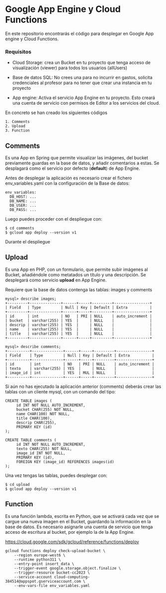 # Google App Engine y Cloud Functions

En este repositorio encontrarás el código para desplegar en Google App engine y Cloud Functions.


### Requisitos

- Cloud Storage: crea un Bucket en tu proyecto que tenga acceso de visualización (viewer) para todos los usuarios (allUsers)

- Base de datos SQL: No crees una para no incurrir en gastos, solicita credenciales al profesor para no tener que crear una instancia en tu proyecto

- App engine: Activa el servicio App Engine en tu proyecto. Esto creará una cuenta de servicio con permisos de Editor a los servicios del cloud.

En concreto se han creado los siguientes códigos

    1. Comments
    2. Upload
    3. Function

## Comments

Es una App en Spring que permite visualizar las imágenes, del bucket previamente guardas en la base de datos, y añadir comentarios a estas.
Se desplagará como el servicio por defecto (<b>default</b>) de App Engine.

Antes de desplegar la aplicación es necesario crear el fichero env_variables.yaml con la configuración de la Base de datos:

```
env_variables:
  DB_HOST: ...
  DB_NAME: ...
  DB_USER: ...
  DB_PASS: ...
```
Luego puedes proceder con el despliegue con:

```
$ cd comments
$ gcloud app deploy --version v1
```
Durante el despliegue

## Upload

Es una App en PHP, con un formulario, que permite subir imágenes al Bucket, añadiéndole como metatados un título y una descripción.
Se desplegará como servicio <b>upload</b> en App Engine.

Requiere que la base de datos contenga las tablas: images y comments

```
mysql> describe images;
+---------+--------------+------+-----+---------+----------------+
| Field   | Type         | Null | Key | Default | Extra          |
+---------+--------------+------+-----+---------+----------------+
| id      | int          | NO   | PRI | NULL    | auto_increment |
| bucket  | varchar(255) | YES  |     | NULL    |                |
| descrip | varchar(255) | YES  |     | NULL    |                |
| name    | varchar(255) | YES  |     | NULL    |                |
| title   | varchar(255) | YES  |     | NULL    |                |
+---------+--------------+------+-----+---------+----------------+

mysql> describe comments;
+----------+--------------+------+-----+---------+----------------+
| Field    | Type         | Null | Key | Default | Extra          |
+----------+--------------+------+-----+---------+----------------+
| id       | int          | NO   | PRI | NULL    | auto_increment |
| texto    | varchar(255) | YES  |     | NULL    |                |
| image_id | int          | YES  | MUL | NULL    |                |
+----------+--------------+------+-----+---------+----------------+

```
Si aún no has ejecutado la aplicación anterior (comments) deberás crear las tablas con un cliente mysql, con un comando del tipo:

```
CREATE TABLE images (
     id INT NOT NULL AUTO_INCREMENT,
     bucket CHAR(255) NOT NULL,
	 name CHAR(100) NOT NULL,
	 title CHAR(100),
	 descrip CHAR(255),
     PRIMARY KEY (id)
);

CREATE TABLE comments (
     id INT NOT NULL AUTO_INCREMENT,
     texto CHAR(255) NOT NULL,
	 image_id INT NOT NULL,
     PRIMARY KEY (id),
	 FOREIGN KEY (image_id) REFERENCES images(id)
);
```


Una vez tengas las tablas, puedes desplegar con:

```
$ cd upload
$ gcloud app deploy --version v1
```

## Function

Es una función lambda, escrita en Python, que se activará cada vez que se cargue una nueva imagen en el Bucket, guardando la información en la base de datos.
Es necesario asignarle una cuenta de servicio que tenga acceso de escritura al bucket, por ejemplo la de la App Engine.

https://cloud.google.com/sdk/gcloud/reference/functions/deploy
```
gcloud functions deploy check-upload-bucket \
    --region europe-west6 \
    --runtime python311 \
    --entry-point insert_data \
    --trigger-event google.storage.object.finalize \
    --trigger-resource bucket-cc2023 \
    --service-account cloud-computing-384514@appspot.gserviceaccount.com \
    --env-vars-file env_variables.yaml
```
